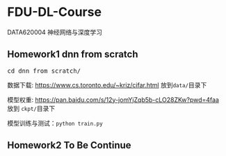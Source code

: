 # FDU-DL-Course
DATA620004 神经网络与深度学习

## Homework1 dnn from scratch

<pre>cd dnn_from_scratch/</pre>
数据下载: https://www.cs.toronto.edu/~kriz/cifar.html 放到`data/`目录下

模型权重: https://pan.baidu.com/s/12y-jomYjZqb5b-cLO28ZKw?pwd=4faa  放到 `ckpt/`目录下

模型训练与测试：`python train.py`


## Homework2 To Be Continue
